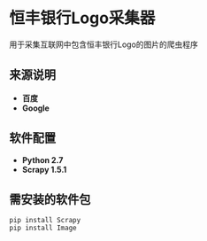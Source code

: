 # 恒丰银行Logo采集器

用于采集互联网中包含恒丰银行Logo的图片的爬虫程序

## 来源说明

- **百度**
- **Google**

## 软件配置

- **Python 2.7**
- **Scrapy 1.5.1**

## 需安装的软件包

```shell
pip install Scrapy
pip install Image
```





